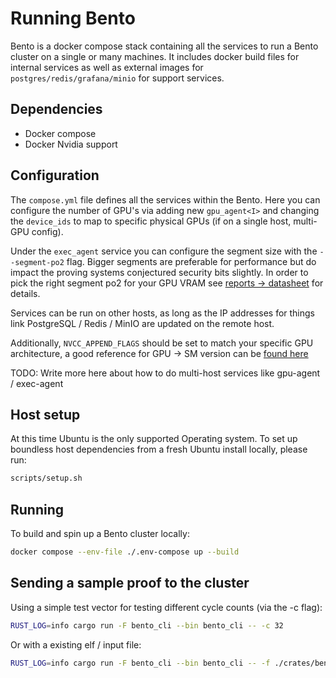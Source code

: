 # Running Bento

Bento is a docker compose stack containing all the services to run a Bento cluster on a single or many machines. It includes docker build files
for internal services as well as external images for `postgres/redis/grafana/minio` for support services.

## Dependencies

- Docker compose
- Docker Nvidia support

## Configuration

The `compose.yml` file defines all the services within the Bento. Here you can configure the number of GPU's via adding new `gpu_agent<I>` and changing the `device_ids` to map to specific physical GPUs (if on a single host, multi-GPU config).

Under the `exec_agent` service you can configure the segment size with the `--segment-po2` flag. Bigger segments are preferable for performance but do impact the proving systems conjectured security bits slightly. In order to pick the right segment po2 for your GPU VRAM see [reports -> datasheet](https://reports.risczero.com/) for details.

Services can be run on other hosts, as long as the IP addresses for things link PostgreSQL / Redis / MinIO are updated on the remote host.

Additionally, `NVCC_APPEND_FLAGS` should be set to match your specific GPU architecture, a good reference for GPU -> SM version can be [found here](https://arnon.dk/matching-sm-architectures-arch-and-gencode-for-various-nvidia-cards/)

<div class="warning">
TODO: Write more here about how to do multi-host services like gpu-agent / exec-agent
</div>

## Host setup

At this time Ubuntu is the only supported Operating system. To set up boundless host dependencies from a fresh Ubuntu install locally, please run:

```bash
scripts/setup.sh
```

## Running

To build and spin up a Bento cluster locally:

```bash
docker compose --env-file ./.env-compose up --build
```

## Sending a sample proof to the cluster

Using a simple test vector for testing different cycle counts (via the -c flag):

```bash
RUST_LOG=info cargo run -F bento_cli --bin bento_cli -- -c 32
```

Or with a existing elf / input file:

```bash
RUST_LOG=info cargo run -F bento_cli --bin bento_cli -- -f ./crates/bento-client/method_name -i /tmp/input.bin
```
